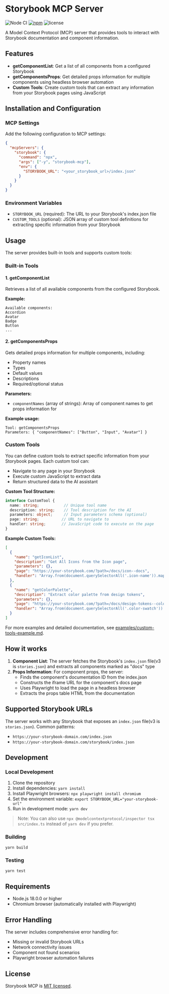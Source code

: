 # Storybook MCP Server

![Node CI](https://github.com/mcpland/storybook-mcp/workflows/Node%20CI/badge.svg)
[![npm](https://img.shields.io/npm/v/storybook-mcp.svg)](https://www.npmjs.com/package/storybook-mcp)
![license](https://img.shields.io/npm/l/storybook-mcp)

A Model Context Protocol (MCP) server that provides tools to interact with Storybook documentation and component information.

## Features

- **getComponentList**: Get a list of all components from a configured Storybook
- **getComponentsProps**: Get detailed props information for multiple components using headless browser automation
- **Custom Tools**: Create custom tools that can extract any information from your Storybook pages using JavaScript

## Installation and Configuration

### MCP Settings

Add the following configuration to MCP settings:

```json
{
  "mcpServers": {
    "storybook": {
      "command": "npx",
      "args": ["-y", "storybook-mcp"],
      "env": {
        "STORYBOOK_URL": "<your_storybook_url>/index.json"
      }
    }
  }
}
```

### Environment Variables

- `STORYBOOK_URL` (required): The URL to your Storybook's index.json file
- `CUSTOM_TOOLS` (optional): JSON array of custom tool definitions for extracting specific information from your Storybook

## Usage

The server provides built-in tools and supports custom tools:

### Built-in Tools

#### 1. getComponentList

Retrieves a list of all available components from the configured Storybook.

**Example:**

```
Available components:
Accordion
Avatar
Badge
Button
...
```

#### 2. getComponentsProps

Gets detailed props information for multiple components, including:

- Property names
- Types
- Default values
- Descriptions
- Required/optional status

**Parameters:**

- `componentNames` (array of strings): Array of component names to get props information for

**Example usage:**

```
Tool: getComponentsProps
Parameters: { "componentNames": ["Button", "Input", "Avatar"] }
```

### Custom Tools

You can define custom tools to extract specific information from your Storybook pages. Each custom tool can:

- Navigate to any page in your Storybook
- Execute custom JavaScript to extract data
- Return structured data to the AI assistant

**Custom Tool Structure:**

```typescript
interface CustomTool {
  name: string;           // Unique tool name
  description: string;    // Tool description for the AI
  parameters: object;     // Input parameters schema (optional)
  page: string;          // URL to navigate to
  handler: string;       // JavaScript code to execute on the page
}
```

**Example Custom Tools:**

```json
[
  {
    "name": "getIconList",
    "description": "Get All Icons from the Icon page",
    "parameters": {},
    "page": "https://your-storybook.com/?path=/docs/icon--docs",
    "handler": "Array.from(document.querySelectorAll('.icon-name')).map(i => i.textContent)"
  },
  {
    "name": "getColorPalette",
    "description": "Extract color palette from design tokens",
    "parameters": {},
    "page": "https://your-storybook.com/?path=/docs/design-tokens--colors",
    "handler": "Array.from(document.querySelectorAll('.color-swatch')).map(el => ({ name: el.getAttribute('data-color-name'), value: el.style.backgroundColor }))"
  }
]
```

For more examples and detailed documentation, see [examples/custom-tools-example.md](examples/custom-tools-example.md).

## How it works

1. **Component List**: The server fetches the Storybook's `index.json` file(v3 is `stories.json`) and extracts all components marked as "docs" type
2. **Props Information**: For component props, the server:
   - Finds the component's documentation ID from the index.json
   - Constructs the iframe URL for the component's docs page
   - Uses Playwright to load the page in a headless browser
   - Extracts the props table HTML from the documentation

## Supported Storybook URLs

The server works with any Storybook that exposes an `index.json` file(v3 is `stories.json`). Common patterns:

- `https://your-storybook-domain.com/index.json`
- `https://your-storybook-domain.com/storybook/index.json`

## Development

### Local Development

1. Clone the repository
2. Install dependencies: `yarn install`
3. Install Playwright browsers: `npx playwright install chromium`
4. Set the environment variable: `export STORYBOOK_URL="your-storybook-url"`
5. Run in development mode: `yarn dev`

> Note: You can also use `npx @modelcontextprotocol/inspector tsx src/index.ts` instead of `yarn dev` if you prefer.

### Building

```bash
yarn build
```

### Testing

```bash
yarn test
```

## Requirements

- Node.js 18.0.0 or higher
- Chromium browser (automatically installed with Playwright)

## Error Handling

The server includes comprehensive error handling for:

- Missing or invalid Storybook URLs
- Network connectivity issues
- Component not found scenarios
- Playwright browser automation failures

## License

Storybook MCP is [MIT licensed](https://github.com/mcpland/storybook-mcp/blob/main/LICENSE).
